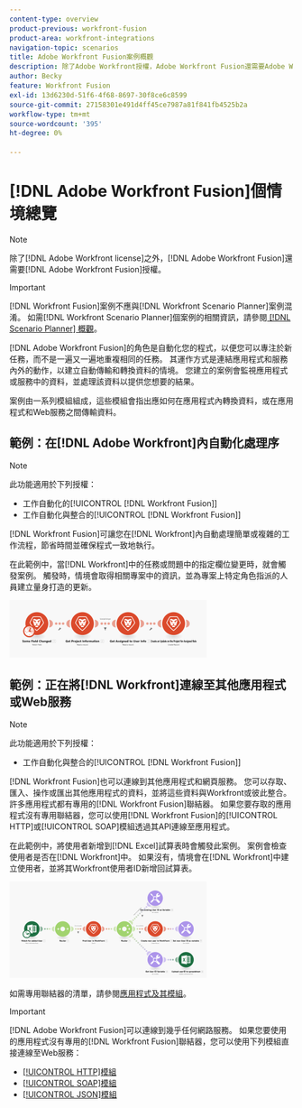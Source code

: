 ```yaml
---
content-type: overview
product-previous: workfront-fusion
product-area: workfront-integrations
navigation-topic: scenarios
title: Adobe Workfront Fusion案例概觀
description: 除了Adobe Workfront授權，Adobe Workfront Fusion還需要Adobe Workfront Fusion授權。
author: Becky
feature: Workfront Fusion
exl-id: 13d6230d-51f6-4f68-8697-30f8ce6c8599
source-git-commit: 27158301e491d4ff45ce7987a81f841fb4525b2a
workflow-type: tm+mt
source-wordcount: '395'
ht-degree: 0%

---
```


# [!DNL Adobe Workfront Fusion]個情境總覽

>[!NOTE]
>
>除了[!DNL Adobe Workfront license]之外，[!DNL Adobe Workfront Fusion]還需要[!DNL Adobe Workfront Fusion]授權。

>[!IMPORTANT]
>
>[!DNL Workfront Fusion]案例不應與[!DNL Workfront Scenario Planner]案例混淆。 如需[!DNL Workfront Scenario Planner]個案例的相關資訊，請參閱[ [!DNL Scenario Planner] 概觀](../../scenario-planner/scenario-planner-overview.md)。

[!DNL Adobe Workfront Fusion]的角色是自動化您的程式，以便您可以專注於新任務，而不是一遍又一遍地重複相同的任務。 其運作方式是連結應用程式和服務內外的動作，以建立自動傳輸和轉換資料的情境。 您建立的案例會監視應用程式或服務中的資料，並處理該資料以提供您想要的結果。

案例由一系列模組組成，這些模組會指出應如何在應用程式內轉換資料，或在應用程式和Web服務之間傳輸資料。

## 範例：在[!DNL Adobe Workfront]內自動化處理序

>[!NOTE]
>
>此功能適用於下列授權：
>
>* 工作自動化的[!UICONTROL [!DNL Workfront Fusion]]
>* 工作自動化與整合的[!UICONTROL [!DNL Workfront Fusion]]

[!DNL Workfront Fusion]可讓您在[!DNL Workfront]內自動處理簡單或複雜的工作流程，節省時間並確保程式一致地執行。

在此範例中，當[!DNL Workfront]中的任務或問題中的指定欄位變更時，就會觸發案例。 觸發時，情境會取得相關專案中的資訊，並為專案上特定角色指派的人員建立量身打造的更新。

![](assets/fusion-template-example-350x102.png)

## 範例：正在將[!DNL Workfront]連線至其他應用程式或Web服務

>[!NOTE]
>
>此功能適用於下列授權：
>
>* 工作自動化與整合的[!UICONTROL [!DNL Workfront Fusion]]
>

[!DNL Workfront Fusion]也可以連線到其他應用程式和網頁服務。 您可以存取、匯入、操作或匯出其他應用程式的資料，並將這些資料與Workfront或彼此整合。 許多應用程式都有專用的[!DNL Workfront Fusion]聯結器。 如果您要存取的應用程式沒有專用聯結器，您可以使用[!DNL Workfront Fusion]的[!UICONTROL HTTP]或[!UICONTROL SOAP]模組透過其API連線至應用程式。

在此範例中，將使用者新增到[!DNL Excel]試算表時會觸發此案例。 案例會檢查使用者是否在[!DNL Workfront]中。 如果沒有，情境會在[!DNL Workfront]中建立使用者，並將其Workfront使用者ID新增回試算表。

![](assets/fusion-integration-example--350x171.png)

如需專用聯結器的清單，請參閱[應用程式及其模組](../../workfront-fusion/apps-and-their-modules/apps-and-their-modules.md)。

>[!IMPORTANT]
>
>[!DNL Adobe Workfront Fusion]可以連線到幾乎任何網路服務。 如果您要使用的應用程式沒有專用的[!DNL Workfront Fusion]聯結器，您可以使用下列模組直接連線至Web服務：
>
>* [[!UICONTROL HTTP]模組](../../workfront-fusion/apps-and-their-modules/http-modules/http-modules-1.md)
>* [[!UICONTROL SOAP]模組](../../workfront-fusion/apps-and-their-modules/soap-module.md)
>* [[!UICONTROL JSON]模組](../../workfront-fusion/apps-and-their-modules/json-modules.md)
>
